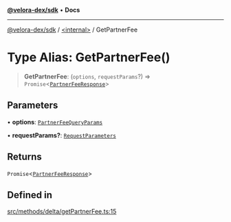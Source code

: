 [**@velora-dex/sdk**](../../README.md) • **Docs**

***

[@velora-dex/sdk](../../globals.md) / [\<internal\>](../README.md) / GetPartnerFee

# Type Alias: GetPartnerFee()

> **GetPartnerFee**: (`options`, `requestParams`?) => `Promise`\<[`PartnerFeeResponse`](PartnerFeeResponse.md)\>

## Parameters

• **options**: [`PartnerFeeQueryParams`](PartnerFeeQueryParams.md)

• **requestParams?**: [`RequestParameters`](RequestParameters.md)

## Returns

`Promise`\<[`PartnerFeeResponse`](PartnerFeeResponse.md)\>

## Defined in

[src/methods/delta/getPartnerFee.ts:15](https://github.com/VeloraDEX/sdk/blob/master/src/methods/delta/getPartnerFee.ts#L15)
